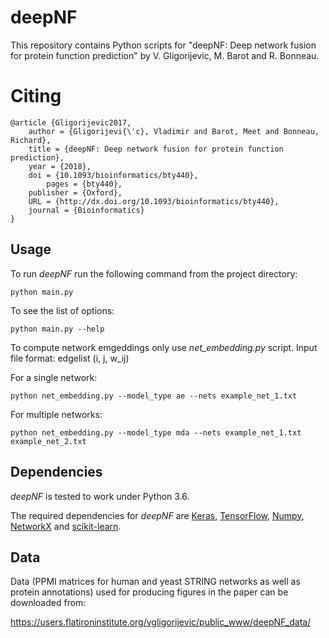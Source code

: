 # deepNF
This repository contains Python scripts for "deepNF: Deep network fusion for protein function prediction" by V. Gligorijevic, M. Barot and R. Bonneau.


# Citing
```
@article {Gligorijevic2017,
	author = {Gligorijevi{\'c}, Vladimir and Barot, Meet and Bonneau, Richard},
	title = {deepNF: Deep network fusion for protein function prediction},
	year = {2018},
	doi = {10.1093/bioinformatics/bty440},
        pages = {bty440},
	publisher = {Oxford},
	URL = {http://dx.doi.org/10.1093/bioinformatics/bty440},
	journal = {Bioinformatics}
}
```
## Usage

To run *deepNF* run the following command from the project directory:
```
python main.py
```
To see the list of options:
```
python main.py --help
```

To compute network emgeddings only use *net_embedding.py* script. Input file
format: edgelist (i, j, w\_ij)

For a single network:


```
python net_embedding.py --model_type ae --nets example_net_1.txt
```

For multiple networks:

```
python net_embedding.py --model_type mda --nets example_net_1.txt example_net_2.txt
```



## Dependencies

*deepNF* is tested to work under Python 3.6.

The required dependencies for *deepNF* are [Keras](https://keras.io/), [TensorFlow](https://www.tensorflow.org/), [Numpy](http://www.numpy.org/), [NetworkX](https://networkx.github.io/) and [scikit-learn](http://scikit-learn.org/).

## Data

Data (PPMI matrices for human and yeast STRING networks as well as protein annotations) used for producing figures in the paper can be downloaded from:

https://users.flatironinstitute.org/vgligorijevic/public_www/deepNF_data/
